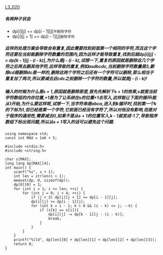 [L3_020](https://pintia.cn/problem-sets/994805046380707840/problems/994805046946938880)

##### 有两种子状态
* dp[i][j] += dp[i - 1][j]`不删除字符`
* dp[i][j + 1] += dp[i - 1][j]`删除字符`
##### 这样的处理方案会导致会有重复,因此需要找到前面第一个相同的字符,而且这个字符还要在当前能删除字符数量的范围内,因为这样才能导致重复,找到后就dp[i][j] -= dp[k - 1][j - (i - k)],为什么是j - (i - k),试想一下,重复的原因就是删除这几个字符之后再去删其他字符,这样导致的重复,例如asdbcdc,当前删除字符数量是3,删除cd跟删除dc是一样的,删除这两个字符之后还有一个字符可以删除,那么相当于重复加了两次,所以要减去这cdc之前删除一个字符的数量,所以就是j - (i - k)!
##### 输入的时候为什么是s + 1,原因就是删除那里,首先先解析下s + 1的效果,s就是当前字符数组的内存位置,+1是为了让系统在s的位置+1去写入,这样能让下面的循环i能从1开始,为什么要这样呢,试想一下,当字符串是abca,进入到k循环时,找到第一个k的下标为1,但已经是第一个字符,它前面已经没有字符了,所以对他没有影响,但是对于程序的通用性,需要减去0,如果不是从s + 1的位置写入,k - 1就变成-1了,导致程序数组下标出现问题,所以从s + 1写入的话可以避免这个问题.

    using namespace std;
    const int MAX = 1e6 + 5;

    #include <stdio.h>
    #include <string.h>

    char s[MAX];
    long long dp[MAX][4];
    int main() {
        scanf("%s", s + 1);
        int len = strlen(s + 1);
        memset(dp, 0, sizeof(dp));
        dp[0][0] = 1;
        for (int i = 1; i <= len; ++i) {
            for (int j = 0; j < 4; ++j) {
                if (j < 3) dp[i][j + 1] += dp[i - 1][j];
                dp[i][j] += dp[i - 1][j];
                for (int k = i - 1; k > 0 && (i - k) <= j; --k) {
                    if (s[k] == s[i]){
                        dp[i][j] -= dp[k - 1][j - (i - k)];
                        break;
                    }
                }
            }
        }
        printf("%lld", dp[len][0] + dp[len][1] + dp[len][2] + dp[len][3]);
        return 0;
    }
